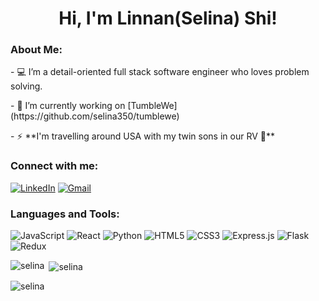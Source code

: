 <h1 align="center">Hi, I'm Linnan(Selina) Shi!</h1>
<h3 align="left">About Me:</h3>
<p>- 💻 I’m a detail-oriented full stack software engineer who loves problem solving.</p>
<p>- 🔭 I’m currently working on [TumbleWe](https://github.com/selina350/tumblewe)</p>
<p>- ⚡  **I'm travelling around USA with my twin sons in our RV 🚎**</p>

<h3 align="left">Connect with me:</h3>
<p>
    <a href="https://www.linkedin.com/in/linnan-shi/" target="_blank"><img alt="LinkedIn" src="https://img.shields.io/badge/-LinkedIn-0077B5?style=flat-square&logo=Linkedin&logoColor=white"></a>
    <a href="mailto:selina350.pub@gmail.com" target="_blank"><img alt="Gmail" src="https://img.shields.io/badge/Gmail-D14836?style=flat-square&logo=gmail&logoColor=white"></a>
</p>

<h3 align="left">Languages and Tools:</h3>

 ![JavaScript](https://img.shields.io/badge/javascript-%23323330.svg?style=for-the-badge&logo=javascript&logoColor=%23F7DF1E) ![React](https://img.shields.io/badge/react-%2320232a.svg?style=for-the-badge&logo=react&logoColor=%2361DAFB) ![Python](https://img.shields.io/badge/python-3670A0?style=for-the-badge&logo=python&logoColor=ffdd54) ![HTML5](https://img.shields.io/badge/html5-%23E34F26.svg?style=for-the-badge&logo=html5&logoColor=white) ![CSS3](https://img.shields.io/badge/css3-%231572B6.svg?style=for-the-badge&logo=css3&logoColor=white)   ![Express.js](https://img.shields.io/badge/express.js-%23404d59.svg?style=for-the-badge&logo=express&logoColor=%2361DAFB) ![Flask](https://img.shields.io/badge/flask-%23000.svg?style=for-the-badge&logo=flask&logoColor=white)  ![Redux](https://img.shields.io/badge/redux-%23593d88.svg?style=for-the-badge&logo=redux&logoColor=white)

<p><img align="left" src="https://github-readme-stats.vercel.app/api/top-langs?username=selina350&show_icons=true&locale=en&layout=compact" alt="selina" /></p>

<p>&nbsp;<img align="center" src="https://github-readme-stats.vercel.app/api?username=selina350&show_icons=true&locale=en" alt="selina" /></p>

<p><img align="center" src="https://github-readme-streak-stats.herokuapp.com/?user=selina350&" alt="selina" /></p>
<!--
**selina350/selina350** is a ✨ _special_ ✨ repository because its `README.md` (this file) appears on your GitHub profile.

Here are some ideas to get you started:

- 🔭 I’m currently working on ...
- 🌱 I’m currently learning ...
- 👯 I’m looking to collaborate on ...
- 🤔 I’m looking for help with ...
- 💬 Ask me about ...
- 📫 How to reach me: ...
- 😄 Pronouns: ...
- ⚡ Fun fact: ...
-->
